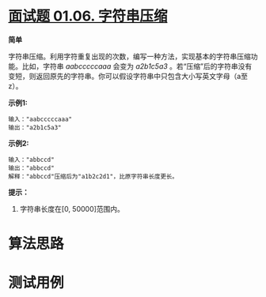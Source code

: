 # [面试题 01.06. 字符串压缩][cnTitle]

**简单**

字符串压缩。利用字符重复出现的次数，编写一种方法，实现基本的字符串压缩功能。比如，字符串 *aabcccccaaa* 会变为 *a2b1c5a3* 。若“压缩”后的字符串没有变短，则返回原先的字符串。你可以假设字符串中只包含大小写英文字母（a至z）。

**示例1:** 

```
输入："aabcccccaaa"
输出："a2b1c5a3"

```

**示例2:** 

```
输入："abbccd"
输出："abbccd"
解释："abbccd"压缩后为"a1b2c2d1"，比原字符串长度更长。

```

**提示：** 

1. 字符串长度在[0, 50000]范围内。




# 算法思路

# 测试用例
```
```

[cnTitle]: https://leetcode-cn.com/problems/compress-string-lcci/
